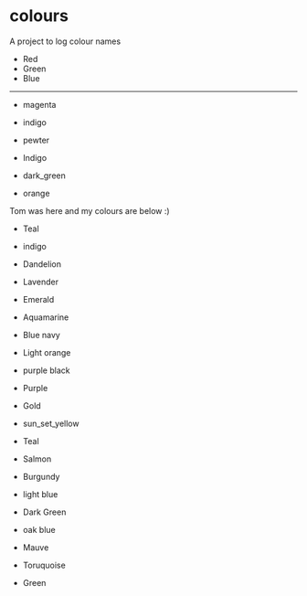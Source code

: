 # colours
A project to log colour names

- Red 
- Green
- Blue

----------

- magenta
- indigo
- pewter

- Indigo 
- dark_green
- orange

Tom was here and my colours are below :)

- Teal 
- indigo
- Dandelion


- Lavender
- Emerald
- Aquamarine

- Blue navy
- Light orange
- purple black

-  Purple 
-  Gold
-  sun_set_yellow

- Teal
- Salmon
- Burgundy


- light blue
- Dark Green
- oak blue


- Mauve 
- Toruquoise
- Green




